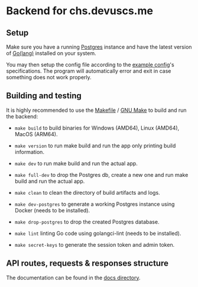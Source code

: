 # Backend for chs.devuscs.me

## Setup

Make sure you have a running [Postgres](https://www.postgresql.org/) instance and have the latest version of [Go(lang)](https://go.dev) installed on your system.

You may then setup the config file according to the [example config](files/config.json)'s specifications. The program will automatically error and exit in case something does not work properly.

## Building and testing

It is highly recommended to use the [Makefile](Makefile) / [GNU Make](https://www.gnu.org/software/make/) to build and run the backend:

- `make build` to build binaries for Windows (AMD64), Linux (AMD64), MacOS (ARM64).

- `make version` to run make build and run the app only printing build information.

- `make dev` to run make build and run the actual app.

- `make full-dev` to drop the Postgres db, create a new one and run make build and run the actual app.

- `make clean` to clean the directory of build artifacts and logs.

- `make dev-postgres` to generate a working Postgres instance using Docker (needs to be installed).

- `make drop-postgres` to drop the created Postgres database.

- `make lint` linting Go code using golangci-lint (needs to be installed).

- `make secret-keys` to generate the session token and admin token.

## API routes, requests & responses structure

The documentation can be found in the [docs directory](api/docs).
